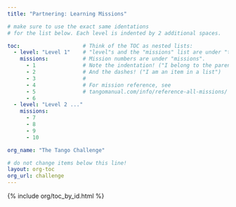 ```yaml
---
title: "Partnering: Learning Missions"

# make sure to use the exact same identations
# for the list below. Each level is indented by 2 additional spaces.

toc:                    # Think of the TOC as nested lists:
  - level: "Level 1"    # "level"s and the "missions" list are under "toc"
    missions:           # Mission numbers are under "missions".
      - 1               # Note the indentation! ("I belong to the parent above")
      - 2               # And the dashes! ("I am an item in a list")
      - 3               # 
      - 4               # For mission reference, see
      - 5               # tangomanual.com/info/reference-all-missions/
      - 6
  - level: "Level 2 ..."
    missions:
      - 7
      - 8
      - 9
      - 10

org_name: "The Tango Challenge"

# do not change items below this line!
layout: org-toc
org_url: challenge
---
```


{% include org/toc_by_id.html %}
